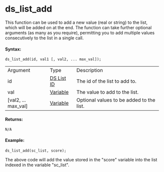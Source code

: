 # ds_list_add

This function can be used to add a new value (real or string) to the
list, which will be added on at the end. The function can take further
optional arguments (as many as you require), permitting you to add
multiple values consecutively to the list in a single call.

#### Syntax:

``` gml
ds_list_add(id, val1 [, val2, ... max_val]);
```

|                       |                                                                                                             |                                          |
|-----------------------|-------------------------------------------------------------------------------------------------------------|------------------------------------------|
| Argument              | Type                                                                                                        | Description                              |
| id                    |  [DS List ID](../../../../../GameMaker_Language/GML_Reference/Data_Structures/DS_Lists/ds_list_create)  | The id of the list to add to.            |
| val                   |  [Variable](../../../../../GameMaker_Language/GML_Overview/Data_Types#variable)                         | The value to add to the list.            |
| \[val2, ... max_val\] |  [Variable](../../../../../GameMaker_Language/GML_Overview/Data_Types#variable)                         | Optional values to be added to the list. |

#### Returns:

``` gml
N/A
```

#### Example:

``` gml
ds_list_add(sc_list, score);
```

The above code will add the value stored in the "score" variable into
the list indexed in the variable "sc_list".
